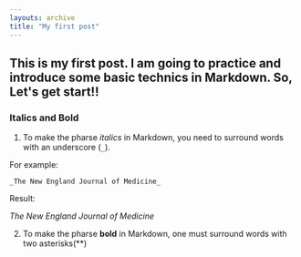 ```yaml
---
layouts: archive
title: "My first post"
---
```

## This is my first post. I am going to practice and introduce some basic technics in Markdown. So, Let's get start!!
### Italics and Bold
1. To make the pharse _italics_ in Markdown, you need to surround words with an underscore (`_`).

  For example: 

  `_The New England Journal of Medicine_`

  Result:

  _The New England Journal of Medicine_

2. To make the pharse **bold** in Markdown, one must surround words with two asterisks(**)
